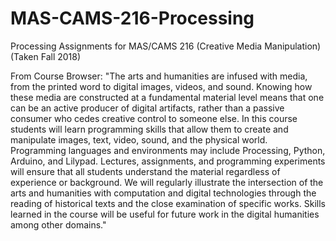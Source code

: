 # MAS-CAMS-216-Processing
Processing Assignments for MAS/CAMS 216 (Creative Media Manipulation) (Taken Fall 2018)

From Course Browser: 
"The arts and humanities are infused with media, from the printed word 
to digital images, videos, and sound. Knowing how these media are 
constructed at a fundamental material level means that one can be 
an active producer of digital artifacts, rather than a passive 
consumer who cedes creative control to someone else. In this course 
students will learn programming skills that allow them to create and 
manipulate images, text, video, sound, and the physical world. 
Programming languages and environments may include Processing, 
Python, Arduino, and Lilypad. Lectures, assignments, and programming 
experiments will ensure that all students understand the material 
regardless of experience or background. We will regularly illustrate 
the intersection of the arts and humanities with computation and 
digital technologies through the reading of historical texts and 
the close examination of specific works. Skills learned in the 
course will be useful for future work in the digital humanities 
among other domains."
